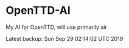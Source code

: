 # OpenTTD-AI
My AI for OpenTTD, will use primarily air

Latest backup: Sun Sep 29 02:14:02 UTC 2019
